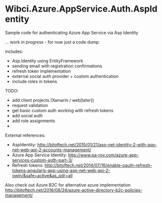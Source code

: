 # Wibci.Azure.AppService.Auth.AspIdentity
Sample code for authenticating Azure App Service via Asp Identity

... work in progress - for now just a code dump.

includes:
 - Asp.Identity using EntityFramework
 - sending email with registration confirmations
 - refresh token implementation
 - external social auth provider + custom authentication
 - include roles in tokens

TODO:
 - add client projects (Xamarin / web[later])
 - request validation
 - get basic custom auth working with refresh tokens
 - add social auth
 - add role assignments
 - 
 
External references:
 - AspIdentity: http://bitoftech.net/2015/01/21/asp-net-identity-2-with-asp-net-web-api-2-accounts-management/
 - Azure App Service Identity: http://www.pa-roy.com/azure-app-services-custom-auth-part-3/
 - Refresh tokens: http://bitoftech.net/2014/07/16/enable-oauth-refresh-tokens-angularjs-app-using-asp-net-web-api-2-owin/&safe=active&as_qdr=all

 Also check out Azure B2C for alternative azure implementation
 http://bitoftech.net/2016/08/24/azure-active-directory-b2c-policies-management/
 
